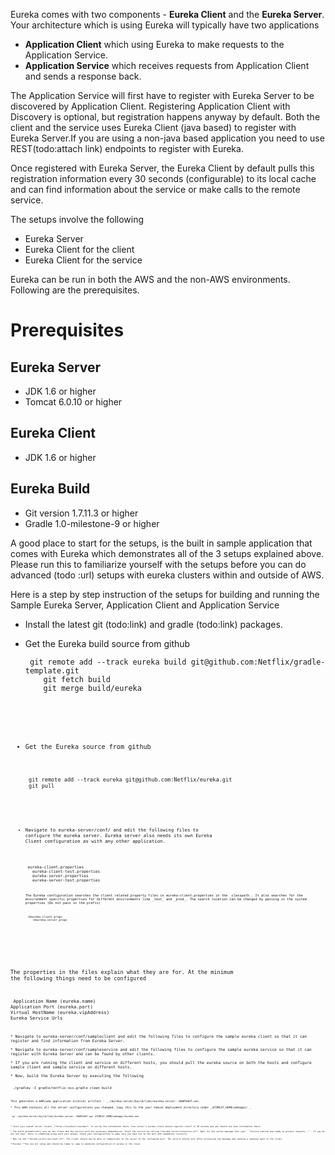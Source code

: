 Eureka comes with two components - **Eureka Client** and the **Eureka Server**. Your architecture which is using Eureka will typically have two applications

* **Application Client** which using Eureka to make requests to the Application Service.
* **Application Service** which receives requests from Application Client and sends a response back.

The Application Service will first have to register with Eureka Server to be discovered by Application Client. Registering Application Client with Discovery is optional, but registration happens anyway by default. Both the client and the service uses Eureka Client (java based) to register with Eureka Server.If you are using a non-java based application you need to use REST(todo:attach link) endpoints to register with Eureka.

Once registered with Eureka Server, the Eureka Client by default pulls this registration information every 30 seconds (configurable) to its local cache and can find information about the service or make calls to the remote service.

The setups involve the following

* Eureka Server
* Eureka Client for the client
* Eureka Client for the service

Eureka can be run in both the AWS and the non-AWS environments. Following are the prerequisites.

# Prerequisites

## Eureka Server

* JDK 1.6 or higher 
* Tomcat 6.0.10 or higher

## Eureka Client

* JDK 1.6 or higher

## Eureka Build

* Git version 1.7.11.3 or higher
* Gradle 1.0-milestone-9 or higher

A good place to start for the setups, is the built in sample application that comes with Eureka which demonstrates all of the 3 setups explained above. Please run this to familiarize yourself with the setups before you can do advanced (todo :url) setups with eureka clusters within and outside of AWS.

Here is a step by step instruction of the setups for building and running the Sample Eureka Server, Application Client and Application Service

* Install the latest git (todo:link) and gradle (todo:link) packages.
* Get the Eureka build source from github

   <pre><code> git remote add --track eureka build git@github.com:Netflix/gradle-template.git  
      git fetch build  
      git merge build/eureka<pre><code>

*  Get the Eureka source from github

    <pre><code> git remote add --track eureka git@github.com:Netflix/eureka.git
    git pull<pre><code> 

* Navigate to eureka-server/conf/ and edit the following files to configure the eureka server. Eureka server also needs its own Eureka Client configuration as with any other application.
     
    <pre><code> eureka-client.properties
     eureka-client-test.properties
     eureka-server.properties 
     eureka-server-test.properties<pre><code> 
  
  The Eureka configuration searches the client related property files in eureka-client.properties in the _classpath_. It also searches for the environment specific properties for different environments like _test_ and _prod_. The search location can be changed by passing in the system properties (Do not pass in the prefix)
   
      <pre><code> -Deureka.client.props
      -Deureka.server.props<pre><code> 

The properties in the files explain what they are for. At the minimum the following things need to be configured

<pre><code> Application Name (eureka.name)
Application Port (eureka.port)
Virtual HostName (eureka.vipAddress)
Eureka Service Urls<pre><code> 

* Navigate to eureka-server/conf/sampleclient and edit the following files to configure the sample eureka client so that it can register and find information from Eureka Server.
     
* Navigate to eureka-server/conf/sampleservice and edit the following files to configure the sample eureka service so that it can register with Eureka Server and can be found by other clients.
    
* If you are running the client and service on different hosts, you should pull the eureka source on both the hosts and configure sample client and sample service on different hosts.

* Now, build the Eureka Server by executing the following

<pre><code> ./gradlew -I gradle/netflix-oss.gradle clean build<pre><code> 

This generates a WAR(web application archive) artifact - _./eureka-server/build/libs/eureka-server-<version>-SNAPSHOT.war_

* This WAR contains all the server configurations you changed. Copy this to the your tomcat deployment directory under _$TOMCAT_HOME/webapps/ _

<pre><code> cp ./eureka-server/build/libs/eureka-server-<version>-SNAPSHOT.war $TOMCAT_HOME/webapps/eureka.war<pre><code> 

* Start your tomcat server. Access _**http://localhost:<port>/eureka**_ to verify the information there. Your server's eureka client should register itself in 30 seconds and you should see that information there.

* The build automatically sets up the client and the service with the necessary dependencies. Start the service by calling **eureka-server/runservice.sh**. Wait for the server message that says ``'Service started and ready to process requests..'``. If you do not see that, there is something wrong with your setups. Check your configurations to make sure you have set up the port and vipAddress correctly.

* Now run the **eureka-server/runclient.sh**. The client should now be able to communicate to the server on the configured port. The service should exit after processing the message and sending a response back to the client.

**Eureka! **You are all setup and should be ready to jump to advanced configuration of eureka in the cloud.










